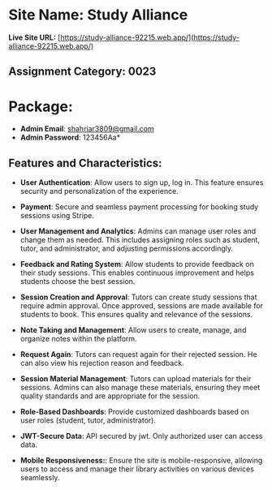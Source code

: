 # Site Name: Study Alliance

**Live Site URL:** [https://study-alliance-92215.web.app/](https://study-alliance-92215.web.app/)


## Assignment Category: 0023

# Package: 
- **Admin Email**: shahriar3809@gmail.com
- **Admin Password**: 123456Aa*



## Features and Characteristics:

- **User Authentication**: Allow users to sign up, log in. This feature ensures security and personalization of the experience.

- **Payment**: Secure and seamless payment processing for booking study sessions using Stripe.

- **User Management and Analytics**: Admins can manage user roles and change them as needed. This includes assigning roles such as student, tutor, and administrator, and adjusting permissions accordingly.

- **Feedback and Rating System**: Allow students to provide feedback on their study sessions. This enables continuous improvement and helps students choose the best session.

- **Session Creation and Approval**: Tutors can create study sessions that require admin approval. Once approved, sessions are made available for students to book. This ensures quality and relevance of the sessions.

- **Note Taking and Management**: Allow users to create, manage, and organize notes within the platform.

- **Request Again**: Tutors can request again for their rejected session. He can also view his rejection reason and feedback.

- **Session Material Management**: Tutors can upload materials for their sessions. Admins can also manage these materials, ensuring they meet quality standards and are appropriate for the session.

- **Role-Based Dashboards**: Provide customized dashboards based on user roles (student, tutor, administrator).

- **JWT-Secure Data**: API secured by jwt. Only authorized user can access data.

- **Mobile Responsiveness:**: Ensure the site is mobile-responsive, allowing users to access and manage their library activities on various devices seamlessly.

